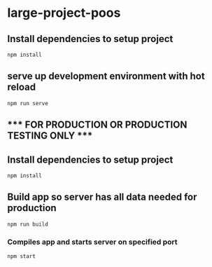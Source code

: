 # large-project-poos

## Install dependencies to setup project
```
npm install
```
## serve up development environment with hot reload
```
npm run serve
```


## *** FOR PRODUCTION OR PRODUCTION TESTING ONLY ***

## Install dependencies to setup project
```
npm install
```

## Build app so server has all data needed for production
```
npm run build
```

### Compiles app and starts server on specified port
```
npm start
```
